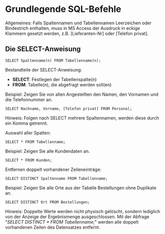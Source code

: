 
# Grundlegende SQL-Befehle

Allgemeines: Falls Spaltennamen und Tabellennamen Leerzeichen oder Bindestrich enthalten, muss in MS Access der Ausdruck in eckige Klammern gesetzt werden, z.B. [Lieferanten-Nr] oder [Telefon privat].

## Die SELECT-Anweisung

    SELECT Spaltenname(n) FROM Tabellenname(n);

Bestandteile der SELECT-Anweisung:

- **SELECT**: Festlegen der Tabellenspalte(n)
- **FROM**: Tabelle(n), die abgefragt werden soll(en)

Beispiel: Zeigen Sie von allen Angestellten den Namen, den Vornamen und die Telefonnummer an.

    SELECT Nachname, Vorname, [Telefon privat] FROM Personal;

Hinweis: Folgen nach SELECT mehrere Spaltennamen, werden diese durch ein Komma getrennt.

Auswahl aller Spalten:

    SELECT * FROM Tabellenname;

Beispiel: Zeigen Sie alle Kundendaten an.

    SELECT * FROM Kunden;

Entfernen doppelt vorhandener Zeileneinträge:

    SELECT DISTINCT Spaltenname FROM Tabellenname;

Beispiel: Zeigen Sie alle Orte aus der Tabelle Bestellungen ohne Duplikate an.

    SELECT DISTINCT Ort FROM Bestellungen;

Hinweis: Doppelte Werte werden nicht physisch gelöscht, sondern lediglich von der Anzeige der Ergebnismenge ausgeschlossen. Mit der Abfrage "*SELECT DISTINCT * FROM Tabellenname;*" werden alle doppelt vorhandenen Zeilen des Datensatzes entfernt.
